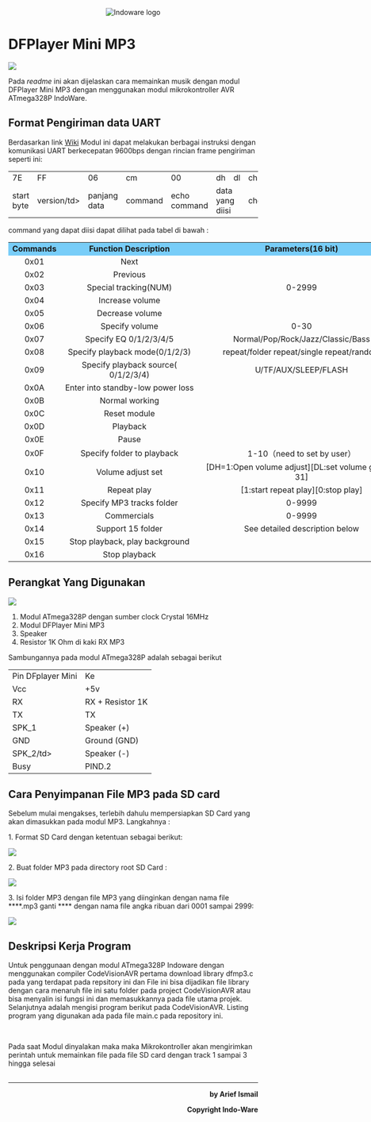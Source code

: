 <p align="center">
  <img src="https://indo-ware.com/logo/LOGONEW2.png" alt="Indoware logo"/>
</p>

# DFPlayer Mini MP3

 <img align="middle" src="https://www.dfrobot.com/wiki/images/thumb/a/ab/Miniplayer_pin_map.png/450px-Miniplayer_pin_map.png"/>

<p>Pada <i>readme</i> ini akan dijelaskan cara memainkan musik dengan modul DFPlayer Mini MP3 dengan menggunakan modul mikrokontroller AVR ATmega328P IndoWare.</p>

## Format Pengiriman data UART
<p>Berdasarkan link <a href="https://www.dfrobot.com/wiki/index.php/DFPlayer_Mini_SKU:DFR0299">Wiki</a> Modul ini dapat melakukan berbagai instruksi dengan komunikasi UART berkecepatan 9600bps dengan rincian frame pengiriman seperti ini:</p>
 
<table><tr><td>7E</td> <td>FF</td> <td>06</td> <td>cm</td> <td>00</td> <td>dh</td> <td>dl</td> <td>ch</td> <td>cl</td> <td>EF</td>
<tr><td>start byte</td><td>version/td><td>panjang data</td><td>command</td><td>echo command</td><td colspan="2">data yang diisi</td><td colspan="2">checksum</td><td>stop byte</td>
</table>
 
<p>command yang dapat diisi dapat dilihat pada tabel di bawah :</p>

<table style="width:800px;" align="center">
<tr>
<td style="text-align:center;background-color:#78CDF8;"><b>Commands</b>
</td>
<td style="text-align:center;background-color:#78CDF8;"><b>Function Description</b>
</td>
<td style="text-align:center;background-color:#78CDF8;"><b>Parameters(16 bit)</b>
</td></tr>
<tr>
<td style="text-align:center;">0x01
</td>
<td style="text-align:center;">Next
</td>
<td style="text-align:center;">
</td></tr>
<tr>
<td style="text-align:center;">0x02
</td>
<td style="text-align:center;">Previous
</td>
<td style="text-align:center;">
</td></tr>
<tr>
<td style="text-align:center;">0x03
</td>
<td style="text-align:center;">Special tracking(NUM)
</td>
<td style="text-align:center;">0-2999
</td></tr>
<tr>
<td style="text-align:center;">0x04
</td>
<td style="text-align:center;">Increase volume
</td>
<td style="text-align:center;">
</td></tr>
<tr>
<td style="text-align:center;">0x05
</td>
<td style="text-align:center;"> Decrease volume
</td>
<td style="text-align:center;">
</td></tr>
<tr>
<td style="text-align:center;">0x06
</td>
<td style="text-align:center;">Specify volume
</td>
<td style="text-align:center;">0-30
</td></tr>
<tr>
<td style="text-align:center;">0x07
</td>
<td style="text-align:center;">Specify EQ 0/1/2/3/4/5
</td>
<td style="text-align:center;">Normal/Pop/Rock/Jazz/Classic/Bass
</td></tr>
<tr>
<td style="text-align:center;">0x08
</td>
<td style="text-align:center;">Specify playback mode(0/1/2/3)
</td>
<td style="text-align:center;">repeat/folder repeat/single repeat/random
</td></tr>
<tr>
<td style="text-align:center;">0x09
</td>
<td style="text-align:center;">Specify playback source( 0/1/2/3/4)
</td>
<td style="text-align:center;">U/TF/AUX/SLEEP/FLASH
</td></tr>
<tr>
<td style="text-align:center;">0x0A
</td>
<td style="text-align:center;">Enter into standby-low power loss
</td>
<td style="text-align:center;">
</td></tr>
<tr>
<td style="text-align:center;">0x0B
</td>
<td style="text-align:center;">Normal working
</td>
<td style="text-align:center;">
</td></tr>
<tr>
<td style="text-align:center;">0x0C
</td>
<td style="text-align:center;">Reset module
</td>
<td style="text-align:center;">
</td></tr>
<tr>
<td style="text-align:center;">0x0D
</td>
<td style="text-align:center;">Playback
</td>
<td style="text-align:center;">
</td></tr>
<tr>
<td style="text-align:center;">0x0E
</td>
<td style="text-align:center;">Pause
</td>
<td style="text-align:center;">
</td></tr>
<tr>
<td style="text-align:center;">0x0F
</td>
<td style="text-align:center;">Specify folder to playback
</td>
<td style="text-align:center;">1-10（need to set by user）
</td></tr>
<tr>
<td style="text-align:center;">0x10
</td>
<td style="text-align:center;">Volume adjust set
</td>
<td style="text-align:center;">[DH=1:Open volume adjust][DL:set volume gain 0-31]
</td></tr>
<tr>
<td style="text-align:center;">0x11
</td>
<td style="text-align:center;">Repeat play
</td>
<td style="text-align:center;">[1:start repeat play][0:stop play]
</td></tr>
<tr>
<td style="text-align:center;">0x12
</td>
<td style="text-align:center;">Specify MP3 tracks folder
</td>
<td style="text-align:center;">0-9999
</td></tr>
<tr>
<td style="text-align:center;">0x13
</td>
<td style="text-align:center;"> Commercials
</td>
<td style="text-align:center;">0-9999
</td></tr>
<tr>
<td style="text-align:center;">0x14
</td>
<td style="text-align:center;"> Support 15 folder
</td>
<td style="text-align:center;"> See detailed description below
</td></tr>
<tr>
<td style="text-align:center;">0x15
</td>
<td style="text-align:center;"> Stop playback, play background
</td>
<td style="text-align:center;">
</td></tr>
<tr>
<td style="text-align:center;">0x16
</td>
<td style="text-align:center;">Stop playback
</td>
<td style="text-align:center;">
</td></tr></table>

## Perangkat Yang Digunakan
<img align="middle" src="https://lh3.googleusercontent.com/DsFCQqg1TCoFYDbX_irX5psnqgtvOeD01rfeBfgrN_q7fVXR1odJj0IVnXE3R-lWT0iaI2grQpdOid6gsUyXnZ1Dh3T17Q_ECKLFU-MkiyYq2nHaakbOwdXcI6E2Nzyv53S5tNK_p4xUHZtT5KFwJy_mRAIFsJiX3yFdmS9MQtk5f9RbosrwRxIxU2k6cUmrpZwpDr2fge8nMFMuZxvb2waQfVwu3oQ_94SoAu1i5SmFsimSeTGlzt1Lz1JRUq2C9IPNTkxl9yLvM2PN0kBTAwX9pZb6Sa-c9TGw-4WwvaOhlIxYkTaRzu-AYAJJAwlPy_Yc-sC-Ztt2bnILwMYV9CyhLR6qN2ymts5ebXJJR42J-QJV_QAkzOptuAhOwj2lmXx1fov3eC5YJVhflxy1NuulsnymTh4W7x9zZxUYxWtxv88vTeiM-jL342dOMv1hBhjZwTLGppV-2bT1E64skL51QyXIGeth_WxIFMnlRrNk7x3p31PXOGl11ZhNeH8rJyEXWHOLivWOf6TvhVC5bfn1Rwm4Jaf6RSMBodpqMmOm8Hys2N4jPP21HME9Yf2VtI_xgqUH-3Q61J9UhWDMpqDA6xyVNDgTw9EihneKiO3HJz6KAd0=w1087-h613-no"/>
<ol>
<li>Modul ATmega328P dengan sumber clock Crystal 16MHz</li>
<li>Modul DFPlayer Mini MP3</li>
<li>Speaker</li>
<li>Resistor 1K Ohm di kaki RX MP3</li>
</ol>

<p>Sambungannya pada modul ATmega328P adalah sebagai berikut</p>
<table>
<tr><td>Pin DFplayer Mini</td><td>Ke</td></tr>
<tr><td>Vcc</td><td>+5v</td></tr>
<tr><td>RX</td><td>RX + Resistor 1K</td></tr>
<tr><td>TX</td><td>TX</td></tr>
<tr><td>SPK_1</td><td>Speaker (+)</td></tr>
<tr><td>GND</td><td>Ground (GND)</td></tr>
<tr><td>SPK_2/td><td>Speaker (-)</td></tr>
<tr><td>Busy</td><td>PIND.2</td></tr>
</table>

## Cara Penyimpanan File MP3 pada SD card
<p>Sebelum mulai mengakses, terlebih dahulu mempersiapkan SD Card yang akan dimasukkan pada modul MP3. Langkahnya :</p>
<p>1. Format SD Card dengan ketentuan sebagai berikut:</p>
<img align="middle" src="https://lh3.googleusercontent.com/V9Dta7sldpwuPb72cQHHim95Jd_NYQXPgShg3YIfAvM2TPk0Fl4EXOMwRHWWSo_WQcWZCyllLFiQbWy_Yt_mWtdZHm3gTSWALKtZMEoNpX-jJBwbhtyLmBDDn3NNxm5Fi0-t-kgzVtY7FuMz55xsLzeVavWJFjGz4yR5skQxPgyvzxX0qtHRjyt-C4vFTOr6gLQR8EwyUn5y1xjVy4GdvUwazxbYdwM8zX8IYzckpS2xQm_Qpw2UlEppbfUcImGaXpXr4nVnDfNIS6PiUKgA435DyZUSRgfP1hT1o10Le0fp0jdTwesJvWgd61XWDDo2-5nwAas57fAwdJ8AUhC4z52_oE220TyC5hlWnr-fvqNeVJSMus1KcPnYAeYvTLTFlhdRucGXuH_CJA8do0CP3VgGn456xDJQXuTh1oKIS_dHuLI9QXOO6_-CGNAW-JbCjfzvZNZ-ooO65YnmzcqRjO_yc5u6AflZIDoFFWxnstdob86efxos5dg9hPufQQ6ZaxevdE5qqFJqGIt8OadiQO0ghG23PQx8kzyfulIwFOI3npBqdZLhEGFlr-jz7a3sCWF6_DCrMfLreYfzS-zJDj5b7-cuDWYH3K5HkEn_TkWxjM8HN_U=w278-h503-no"/>
<p>2. Buat folder MP3 pada directory root SD Card :</p>
<img align="middle" src="https://lh3.googleusercontent.com/J6OLg_s9f28p87euo1ArloDNUQT78iCmlRw4PP5VDlDoTM5Wn8TtwireZ85eY1DaLQk3rRW4bytGJc3EKFjANS5xdZfNaCzar1XJ-iyj5K374PSKezhuD1aGCIDSJaWW7umSxLfUXHXNE28MfyFTqEUKi1oMoQ7q8UWcPyDVKPbqviOZqfVJa428vV_DXOzi_Gcnx4EEeEAQ94oeLJaJjue3z5WJweiHLjveE_NTk-TmI6NFPockLabuo2j_PyL-21Ybrqt1hjCgPgC2sKZJ93gDZsBFD2C82WkYIM8zUM3yKOjI-ppoKggDcRw9N87GMCFNQOerU7rvX1DIrGZdYUEql77XtZbaYB3KtO605ZJUXAx-iod0J-u8swgZXqvJMkqYrEA_ftFPTvz066mWesqjSfZxQAVSkfByR7zRYjiPhEOqzU0cwKAJXS0j33cPsFgGuC7Q_pV9ii0pXtXfmaJ2VM7V-DEKZYZDz6tWPeXeUethOS7_NkkXhF6ySCMpR1Za6ZK5Me2f7q2qs58_Q_EkeWuWVgbNCdvy3MmmqcDtLSLn-8QJsQ0bSokAIswRYS2YEwLrZRF1HvJ8Nc_XuWW7zDR6RaYISAJx7FQRV5x3oL7AC9A=w761-h330-no"/>
<p>3. Isi folder MP3 dengan file MP3 yang diinginkan dengan nama file ****.mp3 ganti **** dengan nama file angka ribuan dari 0001 sampai 2999:</p>
<img align="middle" src="https://lh3.googleusercontent.com/Teftmb8p68hvDpDBGqTuHvzeHTx_QLV9YvZLzf1alnukhx_jAImBDXBVkSSEGXYE74CAufubdUsPmDk6vwmwEWcUBtKaGZ76mNGi7iGZU66mjTX0at9HR64zmPSss9sc_p1Y2rsSRiqjwrLdy0e-0jpvDM2zmjGr9KFh_ixyWgIA4n2u1B0Us-HAM0z44Yt5WFE8C22pl4AO3OsG2iAWjLqRvmGN1_xTH2Auw1TPtFASH1v6xYbZi8faalCplu2wq67XmAVs7uHxVEFNxUd7F4-YcosH_zoD6stxj-SGgbvJgH9ZDVELzxZXhyza_PqD5_xtM1FO7JCSB4hLR2eCCNcULSVGqFdyNEE2A6G9WOtI7XITHzRjVX51gXDU9O8nFjFgv37x64yHD5fVKmyv4G4vwwcJURIetAmpWTA2KfFlbKDTGXZuHtJPaxIHCsufbbhFXbuFr0chvEIwgSiavKMBxbZDCs7ABAbs-d7w1WwC3Pf2ylmR5AqlR8zSCqOnsrXb2PNEs2FKrWi5-NZX9PUtsqnhBuzPGubLUap3-M-XvuOapUr0Ah0ZDqiAGWnIgNV7VWKLKsz1K_RlmutXKL1Jbwe4glEqhD_7kpWzKcclmQTPepQ=w592-h514-no"/>

## Deskripsi Kerja Program
<p>Untuk penggunaan dengan modul ATmega328P Indoware dengan menggunakan compiler CodeVisionAVR pertama download library dfmp3.c pada yang terdapat pada repsitory ini dan File ini bisa dijadikan file library dengan cara menaruh file ini satu folder pada project CodeVisionAVR atau bisa menyalin isi fungsi ini dan memasukkannya pada file utama projek. Selanjutnya adalah mengisi program berikut pada CodeVisionAVR. Listing program yang digunakan ada pada file main.c pada repository ini.</p>
<br>
<p>Pada saat Modul dinyalakan maka maka Mikrokontroller akan mengirimkan perintah untuk memainkan file pada file SD card dengan track 1 sampai 3 hingga selesai</p>

##
<hr>
<p align="right" size"6"><b>by Arief Ismail</b></p>
<p align="right" size"6"><b>Copyright Indo-Ware</b></p>

